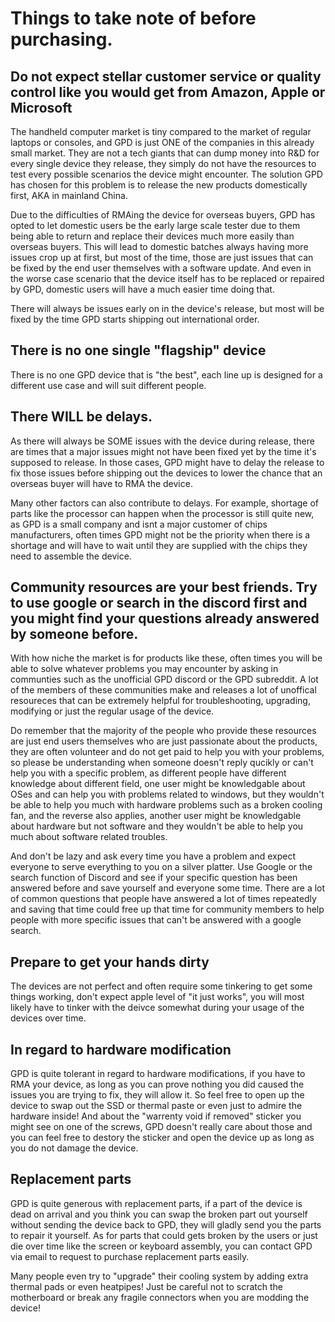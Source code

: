 # Things to take note of before purchasing.
## Do not expect stellar customer service or quality control like you would get from Amazon, Apple or Microsoft
The handheld computer market is tiny compared to the market of regular laptops or consoles, and GPD is just ONE of the companies in this already small market. They are not a tech giants that can dump money into R&D for every single device they release, they simply do not have the resources to test every possible scenarios the device might encounter. The solution GPD has chosen for this problem is to release the new products domestically first, AKA in mainland China.

Due to the difficulties of RMAing the device for overseas buyers, GPD has opted to let domestic users be the early large scale tester due to them being able to return and replace their devices much more easily than overseas buyers. This will lead to domestic batches always having more issues crop up at first, but most of the time, those are just issues that can be fixed by the end user themselves with a software update. And even in the worse case scenario that the device itself has to be replaced or repaired by GPD, domestic users will have a much easier time doing that.

There will always be issues early on in the device's release, but most will be fixed by the time GPD starts shipping out international order.

## There is no one single "flagship" device
There is no one GPD device that is "the best", each line up is designed for a different use case and will suit different people.

## There WILL be delays.
As there will always be SOME issues with the device during release, there are times that a major issues might not have been fixed yet by the time it's supposed to release. In those cases, GPD might have to delay the release to fix those issues before shipping out the devices to lower the chance that an overseas buyer will have to RMA the device.

Many other factors can also contribute to delays. For example, shortage of parts like the processor can happen when the processor is still quite new, as GPD is a small company and isnt a major customer of chips manufacturers, often times GPD might not be the priority when there is a shortage and will have to wait until they are supplied with the chips they need to assemble the device.

## Community resources are your best friends. Try to use google or search in the discord first and you might find your questions already answered by someone before.
With how niche the market is for products like these, often times you will be able to solve whatever problems you may encounter by asking in communties such as the unofficial GPD discord or the GPD subreddit. A lot of the members of these communities make and releases a lot of unoffical resoureces that can be extremely helpful for troubleshooting, upgrading, modifying or just the regular usage of the device.

Do remember that the majority of the people who provide these resources are just end users themselves who are just passionate about the products, they are often volunteer and do not get paid to help you with your problems, so please be understanding when someone doesn't reply qucikly or can't help you with a specific problem, as different people have different knowledge about different field, one user might be knowledgable about OSes and can help you with problems related to windows, but they wouldn't be able to help you much with hardware problems such as a broken cooling fan, and the reverse also applies, another user might be knowledgable about hardware but not software and they wouldn't be able to help you much about software related troubles.

And don't be lazy and ask every time you have a problem and expect everyone to serve everything to you on a silver platter. Use Google or the search function of Discord and see if your specific question has been answered before and save yourself and everyone some time. There are a lot of common questions that people have answered a lot of times repeatedly and saving that time could free up that time for community members to help people with more specific issues that can't be answered with a google search.

## Prepare to get your hands dirty
The devices are not perfect and often require some tinkering to get some things working, don't expect apple level of "it just works", you will most likely have to tinker with the deivce somewhat during your usage of the devices over time.

## In regard to hardware modification
GPD is quite tolerant in regard to hardware modifications, if you have to RMA your device, as long as you can prove nothing you did caused the issues you are trying to fix, they will allow it. So feel free to open up the device to swap out the SSD or thermal paste or even just to admire the hardware inside! And about the "warrenty void if removed" sticker you might see on one of the screws, GPD doesn't really care about those and you can feel free to destory the sticker and open the device up as long as you do not damage the device.

## Replacement parts
GPD is quite generous with replacement parts, if a part of the device is dead on arrival and you think you can swap the broken part out yourself without sending the device back to GPD, they will gladly send you the parts to repair it yourself. As for parts that could gets broken by the users or just die over time like the screen or keyboard assembly, you can contact GPD via email to request to purchase replacement parts easily.

Many people even try to "upgrade" their cooling system by adding extra thermal pads or even heatpipes! Just be careful not to scratch the motherboard or break any fragile connectors when you are modding the device!
